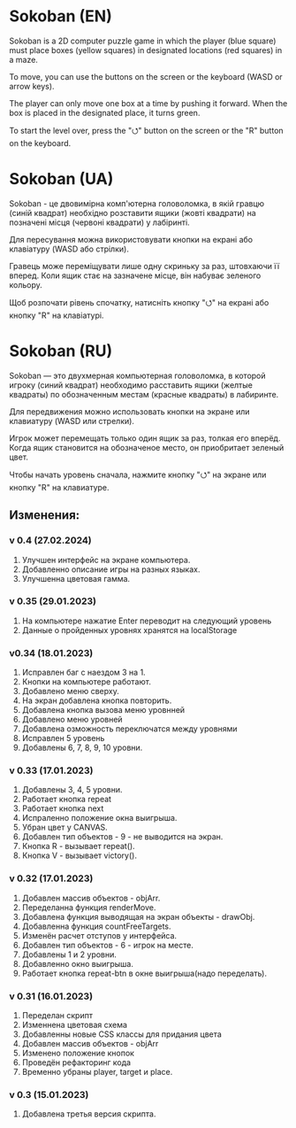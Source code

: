 # Sokoban (EN)
Sokoban is a 2D computer puzzle game in which the player (blue square) must place boxes (yellow squares) in designated locations (red squares) in a maze.

To move, you can use the buttons on the screen or the keyboard (WASD or arrow keys).

The player can only move one box at a time by pushing it forward.
When the box is placed in the designated place, it turns green.

To start the level over, press the "⭯" button on the screen or the "R" button on the keyboard.

# Sokoban (UA)
Sokoban - це двовимірна комп'ютерна головоломка, в якій гравцю (синій квадрат) необхідно розставити ящики (жовті квадрати) на позначені місця (червоні квадрати) у лабіринті.

Для пересування можна використовувати кнопки на екрані або клавіатуру (WASD або стрілки).

Гравець може переміщувати лише одну скриньку за раз, штовхаючи її вперед.
Коли ящик стає на зазначене місце, він набуває зеленого кольору.

Щоб розпочати рівень спочатку, натисніть кнопку "⭯" на екрані або кнопку "R" на клавіатурі.

# Sokoban (RU)
Sokoban — это двухмерная компьютерная головоломка, в которой игроку (синий квадрат) необходимо расставить ящики (желтые квадраты) по обозначенным местам (красные квадраты) в лабиринте.

Для передвижения можно использовать кнопки на экране или клавиатуру (WASD или стрелки). 

Игрок может перемещать только один ящик за раз, толкая его вперёд.
Когда ящик становится на обозначеное место, он приобритает зеленый цвет.

Чтобы начать уровень сначала, нажмите кнопку "⭯" на экране или кнопку "R" на клавиатуре.

## Изменения:
### v 0.4 (27.02.2024)
1. Улучшен интерфейс на экране компьютера.
2. Добавленно описание игры на разных языках.
3. Улучшенна цветовая гамма.

### v 0.35 (29.01.2023)
1. На компьютере нажатие Enter переводит на следующий уровень
2. Данные о пройденных уровнях хранятся на localStorage

### v0.34 (18.01.2023)
1. Исправлен баг с наездом 3 на 1.
2. Кнопки на компьютере работают.
3. Добавлено меню сверху.
4. На экран добавлена кнопка повторить.
5. Добавлена кнопка вызова меню уровнней
6. Добавлено меню уровней
7. Добавлена озможность переключатся между уровнями
8. Исправлен 5 уровень
9. Добавлены 6, 7, 8, 9, 10 уровни.

### v 0.33 (17.01.2023)
1. Добавлены 3, 4, 5 уровни.
2. Работает кнопка repeat
3. Работает кнопка next
4. Испраленно положение окна выигрыша.
5. Убран цвет у CANVAS.
6. Добавлен тип объектов - 9 - не выводится на экран.
7. Кнопка R - вызывает repeat().
8. Кнопка V - вызывает victory().

### v 0.32 (17.01.2023)
1. Добавлен массив объектов -  objArr.
2. Переделанна функция renderMove.
3. Добавлена функция выводящая на экран объекты - drawObj.
4. Добавленна функция countFreeTargets.
5. Изменён расчет отступов у интерфейса.
6. Добавлен тип объектов - 6 - игрок на месте.
7. Добавлены 1 и 2 уровни.
8. Добавленно окно выигрыша.
9. Работает кнопка repeat-btn в окне выигрыша(надо переделать).

### v 0.31 (16.01.2023)
1. Переделан скрипт
2. Изменнена цветовая схема
3. Добавленны новые CSS классы для придания цвета
4. Добавлен массив объектов - objArr
5. Изменено положение кнопок
6. Проведён рефакторинг кода
7. Временно убраны player, target и place.

### v 0.3 (15.01.2023)
1. Добавлена третья версия скрипта.
